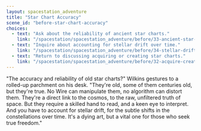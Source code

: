 ```yaml
---
layout: spacestation_adventure
title: "Star Chart Accuracy"
scene_id: "before-star-chart-accuracy"
choices:
  - text: "Ask about the reliability of ancient star charts."
    link: "/spacestation/spacestation_adventure/before/33-ancient-star-chart-reliability/"
  - text: "Inquire about accounting for stellar drift over time."
    link: "/spacestation/spacestation_adventure/before/34-stellar-drift-accounting/"
  - text: "Return to discussing acquiring or creating star charts."
    link: "/spacestation/spacestation_adventure/before/32-acquire-create-star-charts/"
---
```


"The accuracy and reliability of old star charts?" Wilkins gestures to a rolled-up parchment on his desk. "They're old, some of them centuries old, but they're true. No Wire can manipulate them, no algorithm can distort them. They're a direct link to the cosmos, to the raw, unfiltered truth of space. But they require a skilled hand to read, and a keen eye to interpret. And you have to account for stellar drift, for the subtle shifts in the constellations over time. It's a dying art, but a vital one for those who seek true freedom."
